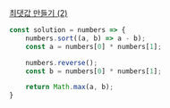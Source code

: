 [최댓값 만들기 (2)](https://school.programmers.co.kr/learn/courses/30/lessons/120862)

```js
const solution = numbers => {
    numbers.sort((a, b) => a - b);
    const a = numbers[0] * numbers[1];

    numbers.reverse();
    const b = numbers[0] * numbers[1];

    return Math.max(a, b);
}
```